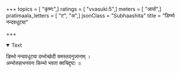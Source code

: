 +++
topics = [ "कृष्णः",]
ratings = [ "vvasuki:5",]
meters = [ "आर्या",]
pratimaala_letters = [ "ट", "अ",]
jsonClass = "Subhaashita"
title = "डिम्भो नन्दवधूट्या"

+++

<details open><summary>Text</summary>

डिम्भो नन्दवधूट्या दम्भोच्छेदी समस्तदनुजानाम् ।  
अम्भोरुहाभनयनः किम्भो भवता क्वचिद्दृष्टः ॥
</details>

